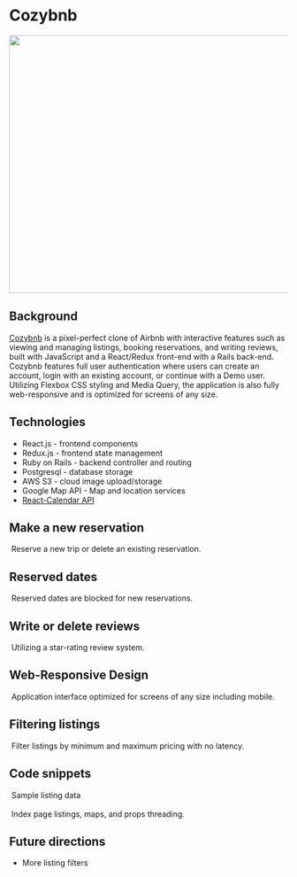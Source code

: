 # Cozybnb
<div align="center">
<img width="650" height="466.07" src='https://github.com/hannnmc/Cozybnb/blob/main/frontend/src/assets/images/product_readme/cozybnb_home1.png' alt='' />
</div>

## Background
<a href='https://cozy-bnb.herokuapp.com' alt=''>Cozybnb</a> is a pixel-perfect clone of Airbnb with interactive features such as viewing and managing listings,  booking reservations, and writing reviews, built with JavaScript and a React/Redux front-end with a Rails back-end.  Cozybnb features full user authentication where users can create an account, login with an existing account, or continue with a Demo user. Utilizing Flexbox CSS styling and Media Query, the application is also fully web-responsive and is optimized for screens of any size.  

## Technologies
- React.js - frontend components
- Redux.js - frontend state management
- Ruby on Rails - backend controller and routing
- Postgresql - database storage
- AWS S3 - cloud image upload/storage
- Google Map API - Map and location services
- <a href='https://projects.wojtekmaj.pl/react-calendar/' target="_blank" rel="noopener noreferrer"> React-Calendar API </a>

## Make a new reservation
<img src='https://github.com/hannnmc/Cozybnb/blob/main/frontend/src/assets/images/product_readme/new_reservation.gif' alt='' />
Reserve a new trip or delete an existing reservation.

## Reserved dates
<img src='https://github.com/hannnmc/Cozybnb/blob/main/frontend/src/assets/images/product_readme/blocked_dates.gif' alt='' />
Reserved dates are blocked for new reservations.

## Write or delete reviews
<img src='https://github.com/hannnmc/Cozybnb/blob/main/frontend/src/assets/images/product_readme/leave_review.gif' alt='' />
Utilizing a star-rating review system.

## Web-Responsive Design
<img src='https://github.com/hannnmc/Cozybnb/blob/main/frontend/src/assets/images/product_readme/responsiveness.gif' alt='' />
Application interface optimized for screens of any size including mobile.

## Filtering listings
<img src='https://github.com/hannnmc/Cozybnb/blob/main/frontend/src/assets/images/product_readme/filtering.gif' alt='' />
Filter listings by minimum and maximum pricing with no latency.

## Code snippets

<img src='https://github.com/hannnmc/Cozybnb/blob/main/frontend/src/assets/images/product_readme/sample_listing_data.png' alt='' />
Sample listing data
<br>
<br>
<img src='https://github.com/hannnmc/Cozybnb/blob/main/frontend/src/assets/images/product_readme/listingindex1.png' alt='' />
Index page listings, maps, and props threading.

## Future directions
- More listing filters
